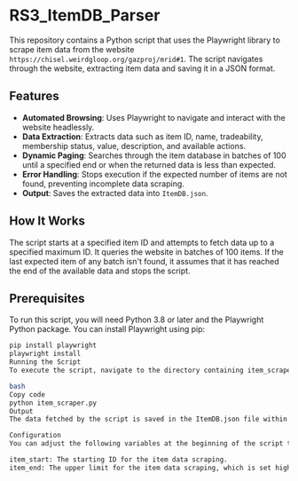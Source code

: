 # RS3_ItemDB_Parser

This repository contains a Python script that uses the Playwright library to scrape item data from the website `https://chisel.weirdgloop.org/gazproj/mrid#1`. The script navigates through the website, extracting item data and saving it in a JSON format.

## Features

- **Automated Browsing**: Uses Playwright to navigate and interact with the website headlessly.
- **Data Extraction**: Extracts data such as item ID, name, tradeability, membership status, value, description, and available actions.
- **Dynamic Paging**: Searches through the item database in batches of 100 until a specified end or when the returned data is less than expected.
- **Error Handling**: Stops execution if the expected number of items are not found, preventing incomplete data scraping.
- **Output**: Saves the extracted data into `ItemDB.json`.

## How It Works

The script starts at a specified item ID and attempts to fetch data up to a specified maximum ID. It queries the website in batches of 100 items. If the last expected item of any batch isn't found, it assumes that it has reached the end of the available data and stops the script.

## Prerequisites

To run this script, you will need Python 3.8 or later and the Playwright Python package. You can install Playwright using pip:

```bash
pip install playwright
playwright install
Running the Script
To execute the script, navigate to the directory containing item_scraper.py and run the following command:

bash
Copy code
python item_scraper.py
Output
The data fetched by the script is saved in the ItemDB.json file within the same directory. Each entry in the JSON file represents an item with its details as described above.

Configuration
You can adjust the following variables at the beginning of the script to change the behavior of the data scraping process:

item_start: The starting ID for the item data scraping.
item_end: The upper limit for the item data scraping, which is set high by default to cover all possible items.
